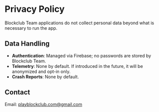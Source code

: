 # Privacy Policy

Blockclub Team applications do not collect personal data beyond what is necessary to run the app.

## Data Handling
- **Authentication**: Managed via Firebase; no passwords are stored by Blockclub Team.
- **Telemetry**: None by default. If introduced in the future, it will be anonymized and opt-in only.
- **Crash Reports**: None by default.

## Contact
Email: playblockclub.com@gmail.com
